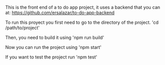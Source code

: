 This is the front end of a to do app project, it uses a backend that you can at: https://github.com/ersalazar/to-do-app-backend

To run this proyect you first need to go to the directory of the project.
'cd /path/to/project'

Then, you need to build it using
'npm run build'

Now you can run the project using
'npm start'

If you want to test the project run
'npm test'
